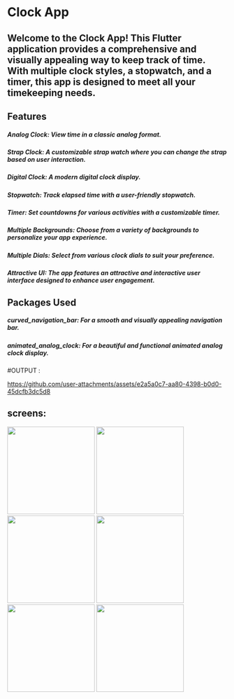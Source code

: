 # Clock App
## Welcome to the Clock App! This Flutter application provides a comprehensive and visually appealing way to keep track of time.</br> With multiple clock styles, a stopwatch, and a timer, this app is designed to meet all your timekeeping needs.

## Features
##### Analog Clock: View time in a classic analog format.
##### Strap Clock: A customizable strap watch where you can change the strap based on user interaction.
##### Digital Clock: A modern digital clock display.
##### Stopwatch: Track elapsed time with a user-friendly stopwatch.
##### Timer: Set countdowns for various activities with a customizable timer.
 ##### Multiple Backgrounds: Choose from a variety of backgrounds to personalize your app experience.
##### Multiple Dials: Select from various clock dials to suit your preference.
##### Attractive UI: The app features an attractive and interactive user interface designed to enhance user engagement.

## Packages Used
##### curved_navigation_bar: For a smooth and visually appealing navigation bar.
##### animated_analog_clock: For a beautiful and functional animated analog clock display.

#OUTPUT :

  

https://github.com/user-attachments/assets/e2a5a0c7-aa80-4398-b0d0-45dcfb3dc5d8


## screens:

<img src="https://github.com/user-attachments/assets/65bb2638-5bc6-4d5f-bc18-ed4ac0bbb117" width="200">
<img src="https://github.com/user-attachments/assets/f23a0c8a-80c6-4ab8-9783-df135f081d56" width="200">
<img src="https://github.com/user-attachments/assets/247f7b80-6d4f-4c4b-8212-9c42adede60b" width="200">
<img src="https://github.com/user-attachments/assets/3bfb37f5-8eb9-4ef2-b8a8-39cc80799dad" width="200">
<img src="https://github.com/user-attachments/assets/748d6e1c-2443-4a48-83aa-aee302b8e5ad" width="200">
<img src="https://github.com/user-attachments/assets/76a2229b-2eb3-4837-a1d0-863e3d5c9ad9" width="200">






